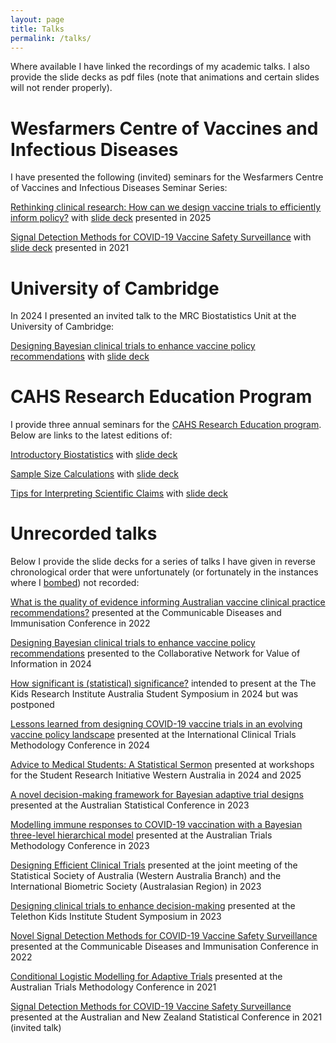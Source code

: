 ```yaml
---
layout: page
title: Talks
permalink: /talks/
---
```


Where available I have linked the recordings of my academic talks. I also provide the slide decks as pdf files (note that animations and certain slides will not render properly).

# Wesfarmers Centre of Vaccines and Infectious Diseases

I have presented the following (invited) seminars for the Wesfarmers Centre of Vaccines and Infectious Diseases Seminar Series:

[Rethinking clinical research: How can we design vaccine trials to efficiently inform policy?](https://www.youtube.com/watch?v=DfJUV1MMEwc&list=PLDHdc5wkdFJvSbQKL_8mIVrDhF8ueOUcm&index=1) with [slide deck](/assets/WCVID_2025_slides.pdf) presented in 2025

[Signal Detection Methods for COVID-19 Vaccine Safety Surveillance](https://www.youtube.com/watch?v=LrRaXmBvisM&list=PLDHdc5wkdFJvSbQKL_8mIVrDhF8ueOUcm&index=42) with [slide deck](/assets/WCVID_2021_slides.pdf) presented in 2021

# University of Cambridge

In 2024 I presented an invited talk to the MRC Biostatistics Unit at the University of Cambridge:

[Designing Bayesian clinical trials to enhance vaccine policy recommendations](https://www.youtube.com/watch?v=fxW0lVvQnIQ) with [slide deck](/assets/Cambridge_2024_slides.pdf)

# CAHS Research Education Program

I provide three annual seminars for the [CAHS Research Education program](https://www.cahs.health.wa.gov.au/Research/For-researchers/Research-Education-Program/Seminars). Below are links to the latest editions of:

[Introductory Biostatistics](https://www.youtube.com/watch?v=V8Fwp7Yy0nw) with [slide deck](/assets/CAHS_Introductory_Biostatistics_2024_slides.pdf)

[Sample Size Calculations](https://www.youtube.com/watch?v=Hft2ipJZBJU) with [slide deck](/assets/CAHS_Sample_Sizes_2024_slides.pdf)

[Tips for Interpreting Scientific Claims](https://www.youtube.com/watch?v=nQId1ZCkc80) with [slide deck](/assets/CAHS_Scientific_Claims_2023_slides.pdf)

# Unrecorded talks

Below I provide the slide decks for a series of talks I have given in reverse chronological order that were unfortunately (or fortunately in the instances where I [bombed](https://comedylens.com/why-comedians-bomb/)) not recorded:

[What is the quality of evidence informing Australian vaccine clinical practice recommendations?](/assets/CDIC_2025_slides.pdf) presented at the Communicable Diseases and Immunisation Conference in 2022

[Designing Bayesian clinical trials to enhance vaccine policy recommendations](/assets/ConVOI_2024_slides.pdf) presented to the Collaborative Network for Value of Information in 2024

[How significant is (statistical) significance?](/assets/TKRIA_2024_slides.pdf) intended to present at the The Kids Research Institute Australia Student Symposium in 2024 but was postponed

[Lessons learned from designing COVID-19 vaccine trials in an evolving vaccine policy landscape](/assets/ICTMC_2024_slides.pdf) presented at the International Clinical Trials Methodology Conference in 2024

[Advice to Medical Students: A Statistical Sermon](/assets/STRIVE_2024_slides.pdf) presented at workshops for the Student Research Initiative Western Australia in 2024 and 2025

[A novel decision-making framework for Bayesian adaptive trial designs](/assets/ASC_2023_slides.pdf) presented at the Australian Statistical Conference in 2023

[Modelling immune responses to COVID-19 vaccination with a Bayesian three-level hierarchical model](/assets/AusTriM_2023_slides.pdf) presented at the Australian Trials Methodology Conference in 2023

[Designing Efficient Clinical Trials](/assets/SSA_2023_slides.pdf) presented at the joint meeting of the Statistical Society of Australia (Western Australia Branch) and the International Biometric Society (Australasian Region) in 2023

[Designing clinical trials to enhance decision-making](/assets/TKI_2023_slides.pdf) presented at the Telethon Kids Institute Student Symposium in 2023

[Novel Signal Detection Methods for COVID-19 Vaccine Safety Surveillance](/assets/CDIC_2022_slides.pdf) presented at the Communicable Diseases and Immunisation Conference in 2022

[Conditional Logistic Modelling for Adaptive Trials](/assets/AusTriM_2021_slides.pdf) presented at the Australian Trials Methodology Conference in 2021

[Signal Detection Methods for COVID-19 Vaccine Safety Surveillance](/assets/ANZSC_2021_slides.pdf) presented at the Australian and New Zealand Statistical Conference in 2021 (invited talk)
